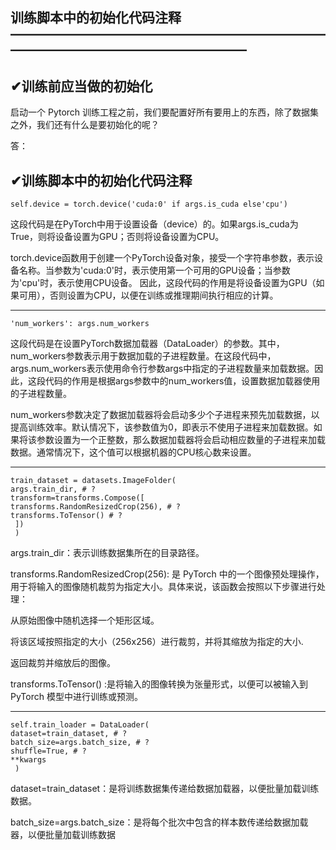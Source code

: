  训练脚本中的初始化代码注释
——————————————————————————————————————————
-------------------------------------------------------------------------------------------------------------------------------------------------------------
✔训练前应当做的初始化
---------------------------------------------------------------------------------------------------------------------------------------------------------
启动⼀个 Pytorch 训练⼯程之前，我们要配置好所有要⽤上的东⻄，除了数据集之外，我们还有什么是要初始化的呢？

答：


✔训练脚本中的初始化代码注释
---------------------------------------------------------------------------------------------------------------------------------------------------------
    self.device = torch.device('cuda:0' if args.is_cuda else'cpu') 

这段代码是在PyTorch中用于设置设备（device）的。如果args.is_cuda为True，则将设备设置为GPU；否则将设备设置为CPU。

torch.device函数用于创建一个PyTorch设备对象，接受一个字符串参数，表示设备名称。当参数为'cuda:0'时，表示使用第一个可用的GPU设备；当参数为'cpu'时，表示使用CPU设备。
因此，这段代码的作用是将设备设置为GPU（如果可用），否则设置为CPU，以便在训练或推理期间执行相应的计算。

---------------------------------------------------------------------------------------------------------------------------------------------------------
    'num_workers': args.num_workers

这段代码是在设置PyTorch数据加载器（DataLoader）的参数。其中，num_workers参数表示用于数据加载的子进程数量。在这段代码中，args.num_workers表示使用命令行参数args中指定的子进程数量来加载数据。因此，这段代码的作用是根据args参数中的num_workers值，设置数据加载器使用的子进程数量。

num_workers参数决定了数据加载器将会启动多少个子进程来预先加载数据，以提高训练效率。默认情况下，该参数值为0，即表示不使用子进程来加载数据。如果将该参数设置为一个正整数，那么数据加载器将会启动相应数量的子进程来加载数据。通常情况下，这个值可以根据机器的CPU核心数来设置。

---------------------------------------------------------------------------------------------------------------------------------------------------------
    train_dataset = datasets.ImageFolder(
    args.train_dir, # ?
    transform=transforms.Compose([
    transforms.RandomResizedCrop(256), # ?
    transforms.ToTensor() # ?
     ])
     )
 
 args.train_dir：表示训练数据集所在的目录路径。
 
 transforms.RandomResizedCrop(256): 是 PyTorch 中的一个图像预处理操作，用于将输入的图像随机裁剪为指定大小。具体来说，该函数会按照以下步骤进行处理：

从原始图像中随机选择一个矩形区域。

将该区域按照指定的大小（256x256）进行裁剪，并将其缩放为指定的大小.

返回裁剪并缩放后的图像。

transforms.ToTensor() :是将输入的图像转换为张量形式，以便可以被输入到 PyTorch 模型中进行训练或预测。

---------------------------------------------------------------------------------------------------------------------------------------------------------
    self.train_loader = DataLoader(
    dataset=train_dataset, # ?
    batch_size=args.batch_size, # ?
    shuffle=True, # ?
    **kwargs
     )
     
 dataset=train_dataset：是将训练数据集传递给数据加载器，以便批量加载训练数据。
 
 batch_size=args.batch_size：是将每个批次中包含的样本数传递给数据加载器，以便批量加载训练数据
